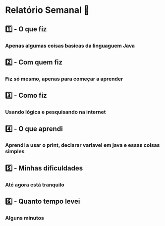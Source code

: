 # Relatório Semanal :office:

## :one: - O que fiz

### Apenas algumas coisas basicas da linguaguem Java

## :two: - Com quem fiz

### Fiz só mesmo, apenas para começar a aprender

## :three: - Como fiz

### Usando lógica e pesquisando na internet

## :four: - O que aprendi

### Aprendi a usar o print, declarar variavel em java e essas coisas simples

## :five: - Minhas dificuldades

### Até agora está tranquilo

## :six: - Quanto tempo levei

### Alguns minutos
